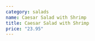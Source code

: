 ```yaml
---
category: salads
name: Caesar Salad with Shrimp
title: Caesar Salad with Shrimp
price: "23.95"
---
```

